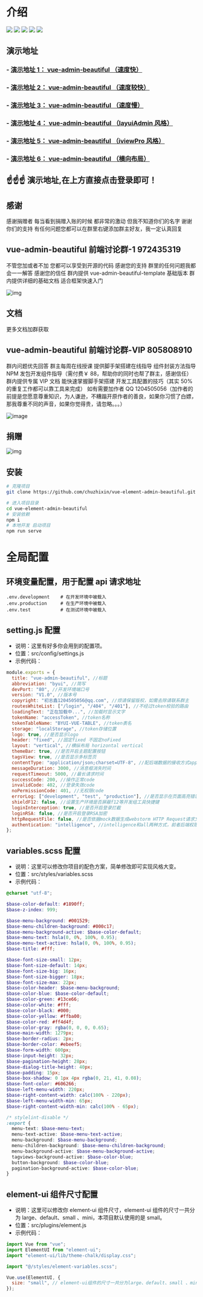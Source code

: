 # 介绍

<p align="left">
    <img src="https://img.shields.io/badge/vue-始终基于最新版-brightgreen.svg">
    <img src="https://img.shields.io/badge/vuex-始终基于最新版-brightgreen.svg" >
    <img src="https://img.shields.io/badge/vue--router-始终基于最新版-brightgreen.svg">
    <img src="https://img.shields.io/badge/@vue/cli-始终基于最新版-brightgreen.svg">
    <img src="https://img.shields.io/badge/axios-始终基于最新版-brightgreen.svg">
</p>

## 演示地址

### - [演示地址 1： vue-admin-beautiful （速度快）](http://mpfhrd48.sanxing.uz7.cn/vue-admin-beautiful)

### - [演示地址 2： vue-admin-beautiful （速度较快）](http://chu1204505056.gitee.io/vue-admin-beautiful)

### - [演示地址 3： vue-admin-beautiful （速度慢）](https://chuzhixin.github.io/vue-admin-beautiful)

### - [演示地址 4： vue-admin-beautiful （layuiAdmin 风格）](http://chu1204505056.gitee.io/vue-admin-beautiful-2)

### - [演示地址 5： vue-admin-beautiful （iviewPro 风格）](http://chu1204505056.gitee.io/vue-admin-beautiful-3)

### - [演示地址 6： vue-admin-beautiful （横向布局）](http://chu1204505056.gitee.io/vue-admin-beautiful-4)

## ☝☝☝ 演示地址,在上方直接点击登录即可！

## 感谢

感谢捐赠者 每当看到捐赠入账的时候 都非常的激动 但我不知道你们的名字 谢谢你们的支持 有任何问题您都可以在群里右键添加群主好友，我一定认真回复

## vue-admin-beautiful 前端讨论群-1 972435319

不管您加或者不加 您都可以享受到开源的代码 感谢您的支持 群里的任何问题我都会一一解答 感谢您的信任 群内提供 vue-admin-beautiful-template 基础版本 群内提供详细的基础文档 适合框架快速入门

![img](https://chu1204505056.gitee.io/byui-bookmarks/img/ewm.png)

## 文档

更多文档加群获取

## vue-admin-beautiful 前端讨论群-VIP 805808910

群内问题优先回答 群主每周在线授课 提供脚手架搭建在线指导 组件封装方法指导 NPM 发包开发组件指导（需付费￥ 88，帮助你的同时也帮了群主，感谢信任）群内提供专属 VIP 文档 能快速掌握脚手架搭建 开发工具配置的技巧（其实 50%的重复工作都可以靠工具来完成） 如有需要加作者 QQ 1204505056（加作者的前提是您愿意尊重知识，为人谦逊，不糟蹋开原作者的善良，如果你习惯了白嫖，那我尊重不同的声音，如果你觉得贵，请忽略。。。）

![image](https://chu1204505056.gitee.io/byui-bookmarks/img/ewm_vip.png)

## 捐赠

![img](https://chu1204505056.gitee.io/byui-bookmarks/img/donation.png)

## 安装

```bash
# 克隆项目
git clone https://github.com/chuzhixin/vue-element-admin-beautiful.git

# 进入项目目录
cd vue-element-admin-beautiful
# 安装依赖
npm i
# 本地开发 启动项目
npm run serve
```

# 全局配置

## 环境变量配置，用于配置 api 请求地址

```evn
.env.development    # 在开发环境中被载入
.env.production     # 在生产环境中被载入
.env.test           # 在测试环境中被载入
```

## setting.js 配置

- 说明：这里有好多你会用到的配置项。
- 位置：src/config/settings.js
- 示例代码：

```js
module.exports = {
  title: "vue-admin-beautiful", //标题
  abbreviation: "byui", //简写
  devPort: "80", //开发环境端口号
  version: "V1.0", //版本号
  copyright: "初志鑫1204505056@qq.com", //烦请保留版权，如需去除请联系群主
  routesWhiteList: ["/login", "/404", "/401"], //不经过token校验的路由
  loadingText: "正在加载中...", //加载时显示文字
  tokenName: "accessToken", //token名称
  tokenTableName: "BYUI-VUE-TABLE", //token表名
  storage: "localStorage", //token存储位置
  logo: true, //是否显示logo
  header: "fixed", //固定fixed 不固定noFixed
  layout: "vertical", //横纵布局 horizontal vertical
  themeBar: true, //是否开启主题配置按钮
  tagsView: true, //是否显示多标签页
  contentType: "application/json;charset=UTF-8", //配后端数据的接收方式application/json;charset=UTF-8或者application/x-www-form-urlencoded;charset=UTF-8
  messageDuration: 3000, //消息框消失时间
  requestTimeout: 5000, //最长请求时间
  successCode: 200, //操作正常code
  invalidCode: 402, //登录失效code
  noPermissionCode: 401, //无权限code
  errorLog: ["development", "test", "production"], //是否显示在页面高亮错误
  shieldF12: false, //设置生产环境是否屏蔽f12等开发组工具快捷键
  loginInterception: true, //是否开启登录拦截
  loginRSA: false, //是否开启登录RSA加密
  httpRequestFile: false, //是否依据mock数据生成webstorm HTTP Request请求文件
  authentication: "intelligence", //intelligence和all两种方式，前者后端权限只控制roles不控制view文件的import（前后端配合，减轻后端工作量），all方式完全交给后端前端只负责加载
};
```

## variables.scss 配置

- 说明：这里可以修改你项目的配色方案，简单修改即可实现风格大变。
- 位置：src/styles/variables.scss
- 示例代码：

```scss
@charset "utf-8";

$base-color-default: #1890ff;
$base-z-index: 999;

$base-menu-background: #001529;
$base-menu-children-background: #000c17;
$base-menu-background-active: $base-color-default;
$base-menu-text: hsla(0, 0%, 100%, 0.95);
$base-menu-text-active: hsla(0, 0%, 100%, 0.95);
$base-title: #fff;

$base-font-size-small: 12px;
$base-font-size-default: 14px;
$base-font-size-big: 16px;
$base-font-size-bigger: 18px;
$base-font-size-max: 22px;
$base-color-header: $base-menu-background;
$base-color-blue: $base-color-default;
$base-color-green: #13ce66;
$base-color-white: #fff;
$base-color-black: #000;
$base-color-yellow: #ffba00;
$base-color-red: #ff4d4f;
$base-color-gray: rgba(0, 0, 0, 0.65);
$base-main-width: 1279px;
$base-border-radius: 2px;
$base-border-color: #ebeef5;
$base-form-width: 600px;
$base-input-height: 32px;
$base-pagination-height: 28px;
$base-dialog-title-height: 40px;
$base-padding: 15px;
$base-box-shadow: 0 1px 4px rgba(0, 21, 41, 0.08);
$base-font-color: #606266;
$base-left-menu-width: 220px;
$base-right-content-width: calc(100% - 220px);
$base-left-menu-width-min: 65px;
$base-right-content-width-min: calc(100% - 65px);

/* stylelint-disable */
:export {
  menu-text: $base-menu-text;
  menu-text-active: $base-menu-text-active;
  menu-background: $base-menu-background;
  menu-children-background: $base-menu-children-background;
  menu-background-active: $base-menu-background-active;
  tagviews-background-active: $base-color-blue;
  button-background: $base-color-blue;
  pagination-background-active: $base-color-blue;
}
```

## element-ui 组件尺寸配置

- 说明：这里可以修改你 element-ui 组件尺寸，element-ui 组件的尺寸一共分为 large、default、small 、mini，本项目默认使用的是 small。
- 位置：src/plugins/element.js
- 示例代码：

```js
import Vue from "vue";
import ElementUI from "element-ui";
import "element-ui/lib/theme-chalk/display.css";

import "@/styles/element-variables.scss";

Vue.use(ElementUI, {
  size: "small", // element-ui组件的尺寸一共分为large、default、small 、mini
});
```
